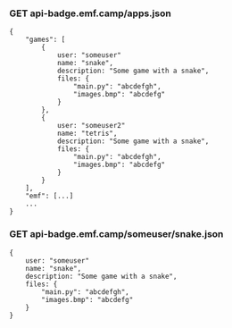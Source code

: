 ### GET api-badge.emf.camp/apps.json

    {
        "games": [
            {
                user: "someuser"
                name: "snake",
                description: "Some game with a snake",
                files: {
                    "main.py": "abcdefgh",
                    "images.bmp": "abcdefg"
                }
            },
            {
                user: "someuser2"
                name: "tetris",
                description: "Some game with a snake",
                files: {
                    "main.py": "abcdefgh",
                    "images.bmp": "abcdefg"
                }
            }
        ],
        "emf": [...]
        ...
    }

### GET api-badge.emf.camp/someuser/snake.json

    {
        user: "someuser"
        name: "snake",
        description: "Some game with a snake",
        files: {
            "main.py": "abcdefgh",
            "images.bmp": "abcdefg"
        }
    }